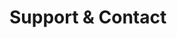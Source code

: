 <!-- Space: TerraformModuleTemplate -->
<!-- Parent: Project -->
<!-- Title: Support -->

<!-- Label: Support and Contact -->
<!-- Include: docs/disclaimer.md -->
<!-- Include: ac:toc -->

# Support & Contact
